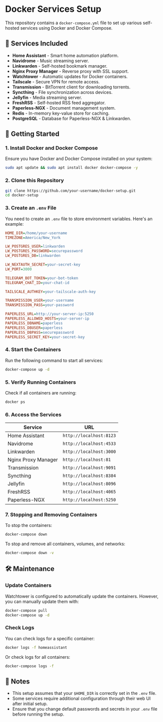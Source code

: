 
# Docker Services Setup

This repository contains a `docker-compose.yml` file to set up various self-hosted services using Docker and Docker Compose.

## 📌 Services Included

- **Home Assistant** - Smart home automation platform.
- **Navidrome** - Music streaming server.
- **Linkwarden** - Self-hosted bookmark manager.
- **Nginx Proxy Manager** - Reverse proxy with SSL support.
- **Watchtower** - Automatic updates for Docker containers.
- **Tailscale** - Secure VPN for remote access.
- **Transmission** - BitTorrent client for downloading torrents.
- **Syncthing** - File synchronization across devices.
- **Jellyfin** - Media streaming server.
- **FreshRSS** - Self-hosted RSS feed aggregator.
- **Paperless-NGX** - Document management system.
- **Redis** - In-memory key-value store for caching.
- **PostgreSQL** - Database for Paperless-NGX & Linkwarden.

## 🚀 Getting Started

### 1. Install Docker and Docker Compose

Ensure you have Docker and Docker Compose installed on your system:

```sh
sudo apt update && sudo apt install docker docker-compose -y
```

### 2. Clone this Repository

```sh
git clone https://github.com/your-username/docker-setup.git
cd docker-setup
```

### 3. Create an `.env` File

You need to create an `.env` file to store environment variables. Here's an example:

```ini
HOME_DIR=/home/your-username
TIMEZONE=America/New_York

LW_POSTGRES_USER=linkwarden
LW_POSTGRES_PASSWORD=securepassword
LW_POSTGRES_DB=linkwarden

LW_NEXTAUTH_SECRET=your-secret-key
LW_PORT=3000

TELEGRAM_BOT_TOKEN=your-bot-token
TELEGRAM_CHAT_ID=your-chat-id

TAILSCALE_AUTHKEY=your-tailscale-auth-key

TRANSMISSION_USER=your-username
TRANSMISSION_PASS=your-password

PAPERLESS_URL=http://your-server-ip:5250
PAPERLESS_ALLOWED_HOSTS=your-server-ip
PAPERLESS_DBNAME=paperless
PAPERLESS_DBUSER=paperless
PAPERLESS_DBPASS=securepassword
PAPERLESS_SECRET_KEY=your-secret-key
```

### 4. Start the Containers

Run the following command to start all services:

```sh
docker-compose up -d
```

### 5. Verify Running Containers

Check if all containers are running:

```sh
docker ps
```

### 6. Access the Services

| Service              | URL                           |
|----------------------|-----------------------------|
| Home Assistant      | `http://localhost:8123`      |
| Navidrome           | `http://localhost:4533`      |
| Linkwarden         | `http://localhost:3000`      |
| Nginx Proxy Manager | `http://localhost:81`       |
| Transmission        | `http://localhost:9091`     |
| Syncthing          | `http://localhost:8384`      |
| Jellyfin           | `http://localhost:8096`      |
| FreshRSS           | `http://localhost:4065`      |
| Paperless-NGX      | `http://localhost:5250`      |

### 7. Stopping and Removing Containers

To stop the containers:

```sh
docker-compose down
```

To stop and remove all containers, volumes, and networks:

```sh
docker-compose down -v
```

## 🛠 Maintenance

### Update Containers

Watchtower is configured to automatically update the containers. However, you can manually update them with:

```sh
docker-compose pull
docker-compose up -d
```

### Check Logs

You can check logs for a specific container:

```sh
docker logs -f homeassistant
```

Or check logs for all containers:

```sh
docker-compose logs -f
```

## 🎯 Notes

- This setup assumes that your `$HOME_DIR` is correctly set in the `.env` file.
- Some services require additional configuration through their web UI after initial setup.
- Ensure that you change default passwords and secrets in your `.env` file before running the setup.

